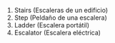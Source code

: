 1. Stairs (Escaleras de un edificio)
2. Step (Peldaño de una escalera)
3. Ladder (Escalera portátil)
4. Escalator (Escalera eléctrica)